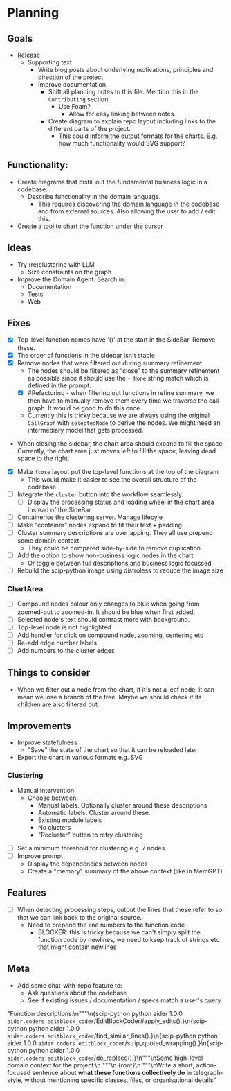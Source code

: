# Planning

## Goals

- Release
  - Supporting text
    - Write blog posts about underlying motivations, principles and direction of the project
    - Improve documentation
      - Shift all planning notes to this file. Mention this in the `Contributing` section.
        - Use Foam? 
          - Allow for easy linking between notes.
      - Create diagram to explain repo layout including links to the different parts of the project. 
        - This could inform the output formats for the charts. E.g. how much functionality would SVG support?

## Functionality:

- Create diagrams that distill out the fundamental business logic in a codebase. 
  - Describe functionality in the domain language. 
    - This requires discovering the domain language in the codebase and from external sources. Also allowing the user to add / edit this.
- Create a tool to chart the function under the cursor 

## Ideas

- Try (re)clustering with LLM
  - Size constraints on the graph
- Improve the Domain Agent. Search in:
  - Documentation
  - Tests
  - Web

## Fixes

- [x] Top-level function names have '()' at the start in the SideBar. Remove these.
- [x] The order of functions in the sidebar isn't stable
- [x] Remove nodes that were filtered out during summary refinement
  - The nodes should be filtered as "close" to the summary refinement as possible since it should use the `- None` string match which is defined in the prompt.
  - [x] #Refactoring - when filtering out functions in refine summary, we then have to manually remove them every time we traverse the call graph. It would be good to do this once.
  - Currently this is tricky because we are always using the original `CallGraph` with `selectedNode` to derive the nodes. We might need an intermediary model that gets processed.
- When closing the sidebar, the chart area should expand to fill the space. Currently, the chart area just moves left to fill the space, leaving dead space to the right.
- [x] Make `fcose` layout put the top-level functions at the top of the diagram
  - This would make it easier to see the overall structure of the codebase.
- [ ] Integrate the `cluster` button into the workflow seamlessly.
  - [ ] Display the processing status and loading wheel in the chart area instead of the SideBar
- [ ] Containerise the clustering server. Manage lifecyle
- [ ] Make "container" nodes expand to fit their text + padding
- [ ] Cluster summary descriptions are overlapping. They all use prepend some domain context.
  - They could be compared side-by-side to remove duplication
- [ ] Add the option to show non-business logic nodes in the chart.
  - Or toggle between full descriptions and business logic focussed
- [ ] Rebuild the scip-python image using distroless to reduce the image size

### ChartArea

- [ ] Compound nodes colour only changes to blue when going from zoomed-out to zoomed-in. It should be blue when first added.
- [ ] Selected node's text should contrast more with background.
- [ ] Top-level node is not highlighted
- [ ] Add handler for click on compound node, zooming, centering etc
- [ ] Re-add edge number labels
- [ ] Add numbers to the cluster edges

## Things to consider

- When we filter out a node from the chart, if it's not a leaf node, it can mean we lose a branch of the tree. Maybe we should check if its children are also filtered out.

## Improvements

- Improve statefulness
  - "Save" the state of the chart so that it can be reloaded later
- Export the chart in various formats e.g. SVG

### Clustering

- Manual intervention
  - Choose between: 
    - Manual labels. Optionally cluster around these descriptions
    - Automatic labels. Cluster around these.
    - Existing module  labels
    - No clusters
    - "Recluster" button to retry clustering
- [ ] Set a minimum threshold for clustering e.g. 7 nodes
- [ ] Improve prompt
  - Display the dependencies between nodes 
  - Create a "memory" summary of the above context (like in MemGPT)

## Features

- [ ] When detecting processing steps, output the lines that these refer to so that we can link back to the original source.
  - Need to prepend the line numbers to the function code
    - BLOCKER: this is tricky because we can't simply split the function code by newlines, we need to keep track of strings etc that might contain newlines

## Meta

- Add some chat-with-repo feature to:
  - Ask questions about the codebase
  - See if existing issues / documentation / specs match a user's query


"Function descriptions:\n\"\"\"\n{scip-python python aider 1.0.0 `aider.coders.editblock_coder`/EditBlockCoder#apply_edits().}\n{scip-python python aider 1.0.0 `aider.coders.editblock_coder`/find_similar_lines().}\n{scip-python python aider 1.0.0 `aider.coders.editblock_coder`/strip_quoted_wrapping().}\n{scip-python python aider 1.0.0 `aider.coders.editblock_coder`/do_replace().}\n\"\"\"\nSome high-level domain context for the project:\n    \"\"\"\n    {root}\n    \"\"\"\nWrite a short, action-focused sentence about **what these functions collectively do** in telegraph-style, without mentioning specific classes, files, or organisational details"